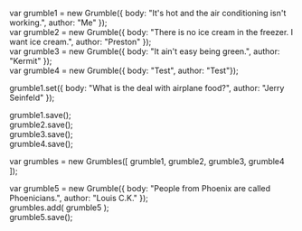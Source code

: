 var grumble1 = new Grumble({ body: "It's hot and the air conditioning isn't working.", author: "Me" });  
var grumble2 = new Grumble({ body: "There is no ice cream in the freezer. I want ice cream.", author: "Preston" });  
var grumble3 = new Grumble({ body: "It ain't easy being green.", author: "Kermit" });  
var grumble4 = new Grumble({ body: "Test", author: "Test"});  

grumble1.set({ body: "What is the deal with airplane food?", author: "Jerry Seinfeld" });  

grumble1.save();  
grumble2.save();  
grumble3.save();  
grumble4.save();  

var grumbles = new Grumbles([ grumble1, grumble2, grumble3, grumble4 ]);  

var grumble5 = new Grumble({ body: "People from Phoenix are called Phoenicians.", author: "Louis C.K." });  
grumbles.add( grumble5 );  
grumble5.save();  
